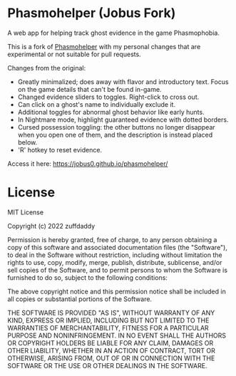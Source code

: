 # Phasmohelper (Jobus Fork)
A web app for helping track ghost evidence in the game Phasmophobia.

This is a fork of [Phasmohelper](https://github.com/zuffdaddy/phasmohelper) with my personal changes that are experimental or not suitable for pull requests.

Changes from the original:
- Greatly minimalized; does away with flavor and introductory text. Focus on the game details that can't be found in-game.
- Changed evidence sliders to toggles. Right-click to cross out.
- Can click on a ghost's name to individually exclude it.
- Additional toggles for abnormal ghost behavior like early hunts.
- In Nightmare mode, highlight guaranteed evidence with dotted borders.
- Cursed possession toggling: the other buttons no longer disappear when you open one of them, and the description is instead placed below.
- 'R' hotkey to reset evidence.

Access it here: https://jobus0.github.io/phasmohelper/

# License
MIT License

Copyright (c) 2022 zuffdaddy

Permission is hereby granted, free of charge, to any person obtaining a copy
of this software and associated documentation files (the "Software"), to deal
in the Software without restriction, including without limitation the rights
to use, copy, modify, merge, publish, distribute, sublicense, and/or sell
copies of the Software, and to permit persons to whom the Software is
furnished to do so, subject to the following conditions:

The above copyright notice and this permission notice shall be included in all
copies or substantial portions of the Software.

THE SOFTWARE IS PROVIDED "AS IS", WITHOUT WARRANTY OF ANY KIND, EXPRESS OR
IMPLIED, INCLUDING BUT NOT LIMITED TO THE WARRANTIES OF MERCHANTABILITY,
FITNESS FOR A PARTICULAR PURPOSE AND NONINFRINGEMENT. IN NO EVENT SHALL THE
AUTHORS OR COPYRIGHT HOLDERS BE LIABLE FOR ANY CLAIM, DAMAGES OR OTHER
LIABILITY, WHETHER IN AN ACTION OF CONTRACT, TORT OR OTHERWISE, ARISING FROM,
OUT OF OR IN CONNECTION WITH THE SOFTWARE OR THE USE OR OTHER DEALINGS IN THE
SOFTWARE.
